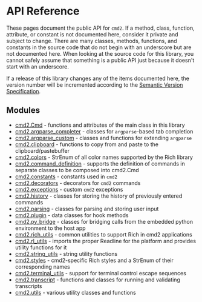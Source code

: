 # API Reference

These pages document the public API for `cmd2`. If a method, class, function, attribute, or constant
is not documented here, consider it private and subject to change. There are many classes, methods,
functions, and constants in the source code that do not begin with an underscore but are not
documented here. When looking at the source code for this library, you cannot safely assume that
something is a public API just because it doesn't start with an underscore.

If a release of this library changes any of the items documented here, the version number will be
incremented according to the [Semantic Version Specification](https://semver.org).

## Modules

- [cmd2.Cmd](./cmd.md) - functions and attributes of the main class in this library
- [cmd2.argparse_completer](./argparse_completer.md) - classes for `argparse`-based tab completion
- [cmd2.argparse_custom](./argparse_custom.md) - classes and functions for extending `argparse`
- [cmd2.clipboard](./clipboard.md) - functions to copy from and paste to the clipboard/pastebuffer
- [cmd2.colors](./colors.md) - StrEnum of all color names supported by the Rich library
- [cmd2.command_definition](./command_definition.md) - supports the definition of commands in
  separate classes to be composed into cmd2.Cmd
- [cmd2.constants](./constants.md) - constants used in `cmd2`
- [cmd2.decorators](./decorators.md) - decorators for `cmd2` commands
- [cmd2.exceptions](./exceptions.md) - custom `cmd2` exceptions
- [cmd2.history](./history.md) - classes for storing the history of previously entered commands
- [cmd2.parsing](./parsing.md) - classes for parsing and storing user input
- [cmd2.plugin](./plugin.md) - data classes for hook methods
- [cmd2.py_bridge](./py_bridge.md) - classes for bridging calls from the embedded python environment
  to the host app
- [cmd2.rich_utils](./rich_utils.md) - common utilities to support Rich in cmd2 applications
- [cmd2.rl_utils](./rl_utils.md) - imports the proper Readline for the platform and provides utility
  functions for it
- [cmd2.string_utils](./string_utils.md) - string utility functions
- [cmd2.styles](./styles.md) - cmd2-specific Rich styles and a StrEnum of their corresponding names
- [cmd2.terminal_utils](./terminal_utils.md) - support for terminal control escape sequences
- [cmd2.transcript](./transcript.md) - functions and classes for running and validating transcripts
- [cmd2.utils](./utils.md) - various utility classes and functions

